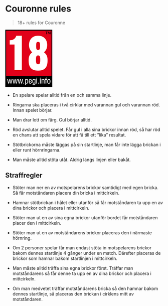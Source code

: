 # Couronne rules
> 18+ rules for Couronne

![pegi](https://github.com/oddhill/couronne/blob/master/pegi.png)

- En spelare spelar alltid från en och samma linje.

- Ringarna ska placeras i två cirklar med varannan gul och varannan röd. Innan spelet börjar.

- Man drar lott om färg. Gul börjar alltid.

- Röd avslutar alltid spelet. Får gul i alla sina brickor innan röd, så har röd en chans att spela vidare för att få till ett ”lika” resultat.

- Stötbrickorna måste läggas på sin startlinje, man får inte lägga brickan i eller runt hörnringarna.

- Man måste alltid stöta utåt. Aldrig längs linjen eller bakåt.

## Straffregler
- Stöter man ner en av motspelarens brickor samtidigt med egen bricka. Så får motståndaren placera din bricka i mittcirkeln.

- Hamnar stötbrickan i hålet eller utanför så får motståndaren ta upp en av dina brickor och placera i mittcirkeln.

- Stöter man ut en av sina egna brickor utanför bordet får motståndaren placer den i mittcirkeln.

- Stöter man ut en av motståndarens brickor placeras den i närmaste hörnring.

- Om 2 personer spelar får man endast stöta in motspelarens brickor bakom dennes startlinje 4 gånger under en match. Därefter placeras de brickor som hamnar bakom startlinjen i mittcirkeln.

- Man måste alltid träffa sina egna brickor först. Träffar man motståndarens så får denne ta upp en av dina brickor och placera i mittcirkeln.

- Om man medvetet träffar motståndarens bricka så den hamnar bakom dennes startlinje, så placeras den brickan i cirklens mitt av motståndaren.
